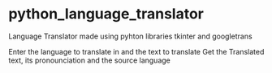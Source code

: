 # python_language_translator

Language Translator made using pyhton libraries tkinter and googletrans

Enter the language to translate in and the text to translate
Get the Translated text, its pronounciation and the source language

